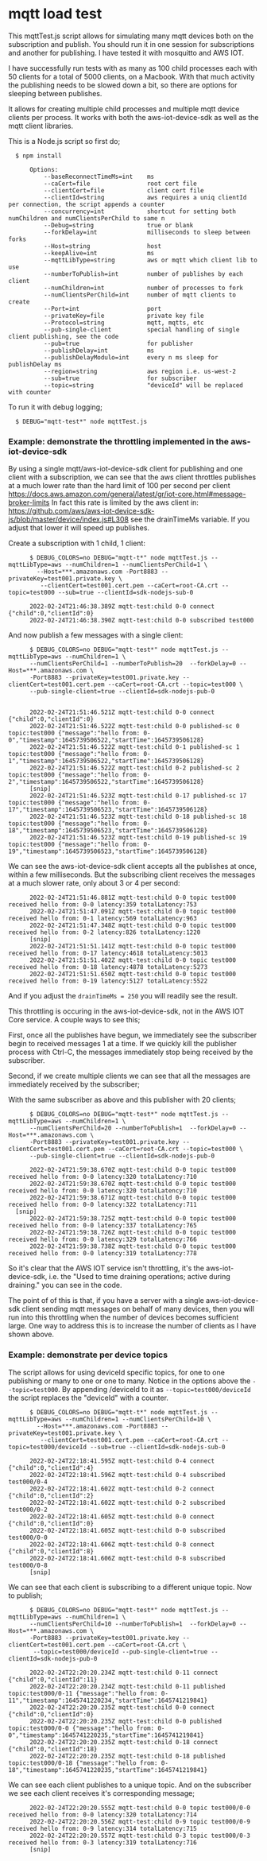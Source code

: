 
# mqtt load test



This mqttTest.js script allows for simulating many mqtt devices both on the subscription and publish. You should run it in one session for subscriptions and another for publishing. I have tested it with mosquitto and AWS IOT.

I have successfully run tests with as many as 100 child processes each with 50 clients for a total of 5000 clients, on a Macbook. With that much activity the publishing needs to be slowed down a bit, so there are options for sleeping between publishes.

It allows for creating multiple child processes and multiple mqtt device clients per process. It works with both the aws-iot-device-sdk as well as the mqtt client libraries.

This is a Node.js script so first do;

      $ npm install
```
      Options:
          --baseReconnectTimeMs=int    ms
          --caCert=file                root cert file
          --clientCert=file            client cert file
          --clientId=string            aws requires a uniq clientId per connection, the script appends a counter
          --concurrency=int            shortcut for setting both numChildren and numClientsPerChild to same n
          --Debug=string               true or blank
          --forkDelay=int              milliseconds to sleep between forks
          --Host=string                host
          --keepAlive=int              ms
          --mqttLibType=string         aws or mqtt which client lib to use
          --numberToPublish=int        number of publishes by each client
          --numChildren=int            number of processes to fork
          --numClientsPerChild=int     number of mqtt clients to create
          --Port=int                   port
          --privateKey=file            private key file
          --Protocol=string            mqtt, mqtts, etc
          --pub-single-client          special handling of single client publishing, see the code
          --pub=true                   for publisher
          --publishDelay=int           ms
          --publishDelayModulo=int     every n ms sleep for publishDelay ms
          --region=string              aws region i.e. us-west-2
          --sub=true                   for subscriber
          --topic=string               "deviceId" will be replaced with counter
```

To run it with debug logging;

      $ DEBUG="mqtt-test*" node mqttTest.js

### Example: demonstrate the throttling implemented in the aws-iot-device-sdk

By using a single mqtt/aws-iot-device-sdk client for publishing and one client with a subscription, we can see that the aws client throttles publishes at a much lower rate than the hard limit of 100 per second per client https://docs.aws.amazon.com/general/latest/gr/iot-core.html#message-broker-limits In fact this rate is limited by the aws client in: https://github.com/aws/aws-iot-device-sdk-js/blob/master/device/index.js#L308 see the drainTimeMs variable. If you adjust that lower it will speed up publishes.

Create a subscription with 1 child, 1 client:

```
      $ DEBUG_COLORS=no DEBUG="mqtt-t*" node mqttTest.js --mqttLibType=aws --numChildren=1 --numClientsPerChild=1 \
        --Host=***.amazonaws.com -Port8883 --privateKey=test001.private.key \
         --clientCert=test001.cert.pem --caCert=root-CA.crt --topic=test000 --sub=true --clientId=sdk-nodejs-sub-0

      2022-02-24T21:46:38.389Z mqtt-test:child 0-0 connect {"child":0,"clientId":0}
      2022-02-24T21:46:38.390Z mqtt-test:child 0-0 subscribed test000
```

And now publish a few messages with a single client:

```
      $ DEBUG_COLORS=no DEBUG="mqtt-test*" node mqttTest.js --mqttLibType=aws --numChildren=1 \
      --numClientsPerChild=1 --numberToPublish=20  --forkDelay=0 --Host=***.amazonaws.com \
      -Port8883 --privateKey=test001.private.key --clientCert=test001.cert.pem --caCert=root-CA.crt --topic=test000 \
      --pub-single-client=true --clientId=sdk-nodejs-pub-0


      2022-02-24T21:51:46.521Z mqtt-test:child 0-0 connect {"child":0,"clientId":0}
      2022-02-24T21:51:46.522Z mqtt-test:child 0-0 published-sc 0 topic:test000 {"message":"hello from: 0-0","timestamp":1645739506522,"startTime":1645739506128}
      2022-02-24T21:51:46.522Z mqtt-test:child 0-1 published-sc 1 topic:test000 {"message":"hello from: 0-1","timestamp":1645739506522,"startTime":1645739506128}
      2022-02-24T21:51:46.522Z mqtt-test:child 0-2 published-sc 2 topic:test000 {"message":"hello from: 0-2","timestamp":1645739506522,"startTime":1645739506128}
      [snip]
      2022-02-24T21:51:46.523Z mqtt-test:child 0-17 published-sc 17 topic:test000 {"message":"hello from: 0-17","timestamp":1645739506523,"startTime":1645739506128}
      2022-02-24T21:51:46.523Z mqtt-test:child 0-18 published-sc 18 topic:test000 {"message":"hello from: 0-18","timestamp":1645739506523,"startTime":1645739506128}
      2022-02-24T21:51:46.523Z mqtt-test:child 0-19 published-sc 19 topic:test000 {"message":"hello from: 0-19","timestamp":1645739506523,"startTime":1645739506128}
```
We can see the aws-iot-device-sdk client accepts all the publishes at once, within a few milliseconds. But the subscribing client receives the messages at a much slower rate, only about 3 or 4 per second:
```
      2022-02-24T21:51:46.881Z mqtt-test:child 0-0 topic test000 received hello from: 0-0 latency:359 totalLatency:753
      2022-02-24T21:51:47.091Z mqtt-test:child 0-0 topic test000 received hello from: 0-1 latency:569 totalLatency:963
      2022-02-24T21:51:47.348Z mqtt-test:child 0-0 topic test000 received hello from: 0-2 latency:826 totalLatency:1220
      [snip]
      2022-02-24T21:51:51.141Z mqtt-test:child 0-0 topic test000 received hello from: 0-17 latency:4618 totalLatency:5013
      2022-02-24T21:51:51.402Z mqtt-test:child 0-0 topic test000 received hello from: 0-18 latency:4878 totalLatency:5273
      2022-02-24T21:51:51.650Z mqtt-test:child 0-0 topic test000 received hello from: 0-19 latency:5127 totalLatency:5522
```
And if you adjust the `drainTimeMs = 250` you will readily see the result.

This throttling is occuring in the aws-iot-device-sdk, not in the AWS IOT Core service. A couple ways to see this;

First, once all the publishes have begun, we immediately see the subscriber begin to received messages 1 at a time. If we quickly kill the publisher process with Ctrl-C, the messages immediately stop being received by the subscriber.

Second, if we create multiple clients we can see that all the messages are immediately received by the subscriber;

With the same subscriber as above and this publisher with 20 clients;

```
      $ DEBUG_COLORS=no DEBUG="mqtt-test*" node mqttTest.js --mqttLibType=aws --numChildren=1 \
      --numClientsPerChild=20 --numberToPublish=1  --forkDelay=0 --Host=***.amazonaws.com \
      -Port8883 --privateKey=test001.private.key --clientCert=test001.cert.pem --caCert=root-CA.crt --topic=test000 \
      --pub-single-client=true --clientId=sdk-nodejs-pub-0

      2022-02-24T21:59:38.670Z mqtt-test:child 0-0 topic test000 received hello from: 0-0 latency:320 totalLatency:710
      2022-02-24T21:59:38.670Z mqtt-test:child 0-0 topic test000 received hello from: 0-0 latency:320 totalLatency:710
      2022-02-24T21:59:38.671Z mqtt-test:child 0-0 topic test000 received hello from: 0-0 latency:322 totalLatency:711
  [snip]
      2022-02-24T21:59:38.725Z mqtt-test:child 0-0 topic test000 received hello from: 0-0 latency:337 totalLatency:765
      2022-02-24T21:59:38.726Z mqtt-test:child 0-0 topic test000 received hello from: 0-0 latency:329 totalLatency:766
      2022-02-24T21:59:38.738Z mqtt-test:child 0-0 topic test000 received hello from: 0-0 latency:319 totalLatency:778
```
So it's clear that the AWS IOT service isn't throttling, it's the aws-iot-device-sdk, i.e. the "Used to time draining operations; active during draining." you can see in the code.

The point of of this is that, if you have a server with a single aws-iot-device-sdk client sending mqtt messages on behalf of many devices, then you will run into this throttling when the number of devices becomes sufficient large. One way to address this is to increase the number of clients as I have shown above.



### Example: demonstrate per device topics

The script allows for using deviceId specific topics, for one to one publishing or many to one or one to many. Notice in the options above the `--topic=test000`. By appending /deviceId to it as `--topic=test000/deviceId` the script replaces the "deviceId" with a counter.
```
      $ DEBUG_COLORS=no DEBUG="mqtt-t*" node mqttTest.js --mqttLibType=aws --numChildren=1 --numClientsPerChild=10 \
        --Host=***.amazonaws.com -Port8883 --privateKey=test001.private.key \
         --clientCert=test001.cert.pem --caCert=root-CA.crt --topic=test000/deviceId --sub=true --clientId=sdk-nodejs-sub-0

      2022-02-24T22:18:41.595Z mqtt-test:child 0-4 connect {"child":0,"clientId":4}
      2022-02-24T22:18:41.596Z mqtt-test:child 0-4 subscribed test000/0-4
      2022-02-24T22:18:41.602Z mqtt-test:child 0-2 connect {"child":0,"clientId":2}
      2022-02-24T22:18:41.602Z mqtt-test:child 0-2 subscribed test000/0-2
      2022-02-24T22:18:41.605Z mqtt-test:child 0-0 connect {"child":0,"clientId":0}
      2022-02-24T22:18:41.605Z mqtt-test:child 0-0 subscribed test000/0-0
      2022-02-24T22:18:41.606Z mqtt-test:child 0-8 connect {"child":0,"clientId":8}
      2022-02-24T22:18:41.606Z mqtt-test:child 0-8 subscribed test000/0-8
      [snip]
```
We can see that each client is subscribing to a different unique topic. Now to publish;
```
      $ DEBUG_COLORS=no DEBUG="mqtt-test*" node mqttTest.js --mqttLibType=aws --numChildren=1 \
      --numClientsPerChild=10 --numberToPublish=1  --forkDelay=0 --Host=***.amazonaws.com \
      -Port8883 --privateKey=test001.private.key --clientCert=test001.cert.pem --caCert=root-CA.crt \
       --topic=test000/deviceId --pub-single-client=true --clientId=sdk-nodejs-pub-0

      2022-02-24T22:20:20.234Z mqtt-test:child 0-11 connect {"child":0,"clientId":11}
      2022-02-24T22:20:20.234Z mqtt-test:child 0-11 published topic:test000/0-11 {"message":"hello from: 0-11","timestamp":1645741220234,"startTime":1645741219841}
      2022-02-24T22:20:20.235Z mqtt-test:child 0-0 connect {"child":0,"clientId":0}
      2022-02-24T22:20:20.235Z mqtt-test:child 0-0 published topic:test000/0-0 {"message":"hello from: 0-0","timestamp":1645741220235,"startTime":1645741219841}
      2022-02-24T22:20:20.235Z mqtt-test:child 0-18 connect {"child":0,"clientId":18}
      2022-02-24T22:20:20.235Z mqtt-test:child 0-18 published topic:test000/0-18 {"message":"hello from: 0-18","timestamp":1645741220235,"startTime":1645741219841}
```
We can see each client publishes to a unique topic. And on the subscriber we see each client receives it's corresponding message;
```
      2022-02-24T22:20:20.555Z mqtt-test:child 0-0 topic test000/0-0 received hello from: 0-0 latency:320 totalLatency:714
      2022-02-24T22:20:20.556Z mqtt-test:child 0-9 topic test000/0-9 received hello from: 0-9 latency:314 totalLatency:715
      2022-02-24T22:20:20.557Z mqtt-test:child 0-3 topic test000/0-3 received hello from: 0-3 latency:319 totalLatency:716
      [snip]
```